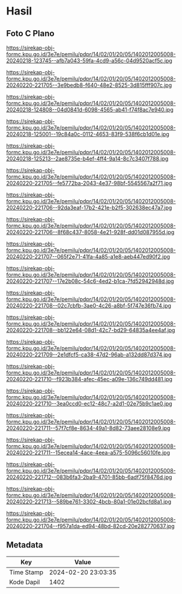 # Hasil

## Foto C Plano

https://sirekap-obj-formc.kpu.go.id/3e7e/pemilu/pdpr/14/02/01/20/05/1402012005008-20240218-123745--afb7a043-59fa-4cd9-a56c-04d9520acf5c.jpg

https://sirekap-obj-formc.kpu.go.id/3e7e/pemilu/pdpr/14/02/01/20/05/1402012005008-20240220-221705--3e9bedb8-f640-48e2-8525-3d815fff907c.jpg

https://sirekap-obj-formc.kpu.go.id/3e7e/pemilu/pdpr/14/02/01/20/05/1402012005008-20240218-124808--04d0841d-6098-4565-ab41-f74f8ac7e940.jpg

https://sirekap-obj-formc.kpu.go.id/3e7e/pemilu/pdpr/14/02/01/20/05/1402012005008-20240218-125001--19c84a0c-0112-4653-83f9-538f6cb1d01e.jpg

https://sirekap-obj-formc.kpu.go.id/3e7e/pemilu/pdpr/14/02/01/20/05/1402012005008-20240218-125213--2ae8735e-b4ef-4ff4-9a14-8c7c3407f788.jpg

https://sirekap-obj-formc.kpu.go.id/3e7e/pemilu/pdpr/14/02/01/20/05/1402012005008-20240220-221705--fe5772ba-2043-4e37-98bf-5545567a2f71.jpg

https://sirekap-obj-formc.kpu.go.id/3e7e/pemilu/pdpr/14/02/01/20/05/1402012005008-20240220-221706--92da3eaf-17b2-421e-b2f5-302638ec47a7.jpg

https://sirekap-obj-formc.kpu.go.id/3e7e/pemilu/pdpr/14/02/01/20/05/1402012005008-20240220-221706--8f68c437-8058-4e21-928f-dd01d087955d.jpg

https://sirekap-obj-formc.kpu.go.id/3e7e/pemilu/pdpr/14/02/01/20/05/1402012005008-20240220-221707--065f2e71-41fa-4a85-a1e8-aeb447ed90f2.jpg

https://sirekap-obj-formc.kpu.go.id/3e7e/pemilu/pdpr/14/02/01/20/05/1402012005008-20240220-221707--17e2b08c-54c6-4ed2-b1ca-7fd52942948d.jpg

https://sirekap-obj-formc.kpu.go.id/3e7e/pemilu/pdpr/14/02/01/20/05/1402012005008-20240220-221708--02c7cbfb-3ae0-4c26-a8bf-5f747e36fb74.jpg

https://sirekap-obj-formc.kpu.go.id/3e7e/pemilu/pdpr/14/02/01/20/05/1402012005008-20240220-221708--bb122e64-08d1-42c7-bd29-64835a4ee4af.jpg

https://sirekap-obj-formc.kpu.go.id/3e7e/pemilu/pdpr/14/02/01/20/05/1402012005008-20240220-221709--2e1dfcf5-ca38-47d2-96ab-a132dd87d374.jpg

https://sirekap-obj-formc.kpu.go.id/3e7e/pemilu/pdpr/14/02/01/20/05/1402012005008-20240220-221710--f923b384-afec-45ec-a09e-136c749dd481.jpg

https://sirekap-obj-formc.kpu.go.id/3e7e/pemilu/pdpr/14/02/01/20/05/1402012005008-20240220-221710--3ea0ccd0-ec12-48c7-a2d1-02e75b9c1ae0.jpg

https://sirekap-obj-formc.kpu.go.id/3e7e/pemilu/pdpr/14/02/01/20/05/1402012005008-20240220-221711--57f7cf8e-8634-49a1-8d82-73aee28108e9.jpg

https://sirekap-obj-formc.kpu.go.id/3e7e/pemilu/pdpr/14/02/01/20/05/1402012005008-20240220-221711--15ecea14-4ace-4eea-a575-5096c56010fe.jpg

https://sirekap-obj-formc.kpu.go.id/3e7e/pemilu/pdpr/14/02/01/20/05/1402012005008-20240220-221712--083b6fa3-2ba9-4701-85bb-6adf75f8476d.jpg

https://sirekap-obj-formc.kpu.go.id/3e7e/pemilu/pdpr/14/02/01/20/05/1402012005008-20240220-221713--589be761-3302-4bcb-80a1-01e02bcfd8a1.jpg

https://sirekap-obj-formc.kpu.go.id/3e7e/pemilu/pdpr/14/02/01/20/05/1402012005008-20240220-221704--f957a1da-ed94-48bd-82cd-20e282770637.jpg


## Metadata

| Key        | Value               |
| ---------- | ------------------- |
| Time Stamp | 2024-02-20 23:03:35 |
| Kode Dapil | 1402                |



